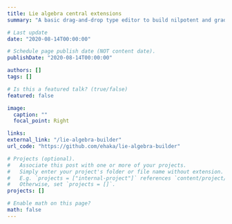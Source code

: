 ```yaml
---
title: Lie algebra central extensions
summary: "A basic drag-and-drop type editor to build nilpotent and graded Lie algebras by repeated central extensions."

# Last update
date: "2020-08-14T00:00:00"

# Schedule page publish date (NOT content date).
publishDate: "2020-08-14T00:00:00"

authors: []
tags: []

# Is this a featured talk? (true/false)
featured: false

image:
  caption: ""
  focal_point: Right

links:
external_link: "/lie-algebra-builder"
url_code: "https://github.com/ehaka/lie-algebra-builder"

# Projects (optional).
#   Associate this post with one or more of your projects.
#   Simply enter your project's folder or file name without extension.
#   E.g. `projects = ["internal-project"]` references `content/project/deep-learning/index.md`.
#   Otherwise, set `projects = []`.
projects: []

# Enable math on this page?
math: false
---
```

